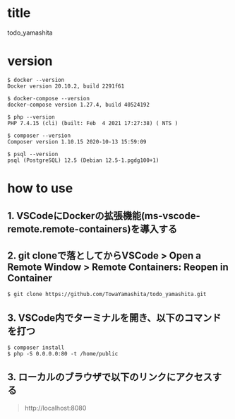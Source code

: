 # title

todo_yamashita

# version

```
$ docker --version
Docker version 20.10.2, build 2291f61

$ docker-compose --version
docker-compose version 1.27.4, build 40524192

$ php --version
PHP 7.4.15 (cli) (built: Feb  4 2021 17:27:38) ( NTS )

$ composer --version
Composer version 1.10.15 2020-10-13 15:59:09

$ psql --version
psql (PostgreSQL) 12.5 (Debian 12.5-1.pgdg100+1)
```
# how to use

## 1. VSCodeにDockerの拡張機能(ms-vscode-remote.remote-containers)を導入する

## 2. git cloneで落としてからVSCode > Open a Remote Window > Remote Containers: Reopen in Container

```
$ git clone https://github.com/TowaYamashita/todo_yamashita.git
```

## 3. VSCode内でターミナルを開き、以下のコマンドを打つ

```
$ composer install
$ php -S 0.0.0.0:80 -t /home/public
```

## 3. ローカルのブラウザで以下のリンクにアクセスする

> http://localhost:8080